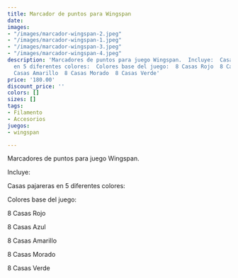 ```yaml
---
title: Marcador de puntos para Wingspan
date: 
images:
- "/images/marcador-wingspan-2.jpeg"
- "/images/marcador-wingspan-1.jpeg"
- "/images/marcador-wingspan-3.jpeg"
- "/images/marcador-wingspan-4.jpeg"
description: 'Marcadores de puntos para juego Wingspan.  Incluye:  Casas pajareras
  en 5 diferentes colores:  Colores base del juego:  8 Casas Rojo  8 Casas Azul  8
  Casas Amarillo  8 Casas Morado  8 Casas Verde'
price: '180.00'
discount_price: ''
colors: []
sizes: []
tags:
- Filamento
- Accesorios
juegos:
- wingspan

---
```

Marcadores de puntos para juego Wingspan.

Incluye:

Casas pajareras en 5 diferentes colores:

Colores base del juego:

8 Casas Rojo

8 Casas Azul

8 Casas Amarillo

8 Casas Morado

8 Casas Verde